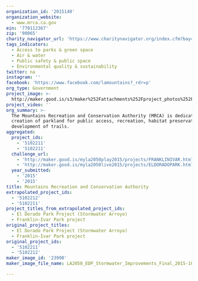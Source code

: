 ```yaml
---
organization_id: '2015140'
organization_website:
  - www.mrca.ca.gov
ein: '770112367'
zip: '90065'
charity_navigator_url: 'https://www.charitynavigator.org/index.cfm?bay=search.profile&ein=770112367'
tags_indicators:
  - Access to parks & green space
  - Air & water
  - Public safety & public space
  - Environmental quality & sustainability
twitter: na
instagram: ''
facebook: 'https://www.facebook.com/lamountains?_rdr=p'
org_type: Government
project_image: >-
  http://maker.good.is/s3/maker%252Fattachments%252Fproject_photos%252Fimages%252F23990%252Fdisplay%252FLA2050_EDP_Stormwater_Improvements_Final_2015-10-6-01.png=c570x385
project_video: ''
org_summary: >-
  The Mountains Recreation and Conservation Authority (MRCA) is dedicated to the
  creation of parkland for public access, recreation, habitat preservation and
  development of trails.
aggregated:
  project_ids:
    - '5102211'
    - '5102211'
  challenge_url:
    - 'http://maker.good.is/myla2050play2015/projects/FRANKLINIVAR.html'
    - 'http://maker.good.is/myla2050live2015/projects/ELDORADOPARK.html'
  year_submitted:
    - '2015'
    - '2015'
title: Mountains Recreation and Conservation Authority
extrapolated_project_ids:
  - '5102212'
  - '5102211'
project_titles_from_extrapolated_project_ids:
  - El Dorado Park Project (Stormwater Arroyo)
  - Franklin-Ivar Park project
original_project_titles:
  - El Dorado Park Project (Stormwater Arroyo)
  - Franklin-Ivar Park project
original_project_ids:
  - '5102211'
  - '5102212'
maker_image_id: '23990'
maker_image_file_name: LA2050_EDP_Stormwater_Improvements_Final_2015-10-6-01.png

---
```

